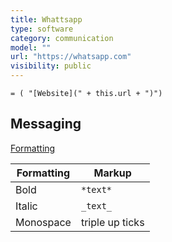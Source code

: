 ```yaml
---
title: Whattsapp
type: software
category: communication
model: ""
url: "https://whatsapp.com"
visibility: public
---
```

`= ( "[Website](" + this.url + ")")`

## Messaging

[Formatting](https://faq.whatsapp.com/539178204879377)

Formatting | Markup
-|-
Bold | `*text*`
Italic | `_text_`
Monospace | triple up ticks
